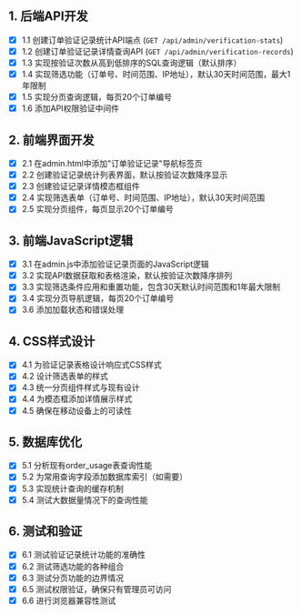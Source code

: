 ## 1. 后端API开发
- [x] 1.1 创建订单验证记录统计API端点 (`GET /api/admin/verification-stats`)
- [x] 1.2 创建订单验证记录详情查询API (`GET /api/admin/verification-records`)
- [x] 1.3 实现按验证次数从高到低排序的SQL查询逻辑（默认排序）
- [x] 1.4 实现筛选功能（订单号、时间范围、IP地址），默认30天时间范围，最大1年限制
- [x] 1.5 实现分页查询逻辑，每页20个订单编号
- [x] 1.6 添加API权限验证中间件

## 2. 前端界面开发
- [x] 2.1 在admin.html中添加"订单验证记录"导航标签页
- [x] 2.2 创建验证记录统计列表界面，默认按验证次数降序显示
- [x] 2.3 创建验证记录详情模态框组件
- [x] 2.4 实现筛选表单（订单号、时间范围、IP地址），默认30天时间范围
- [x] 2.5 实现分页组件，每页显示20个订单编号

## 3. 前端JavaScript逻辑
- [x] 3.1 在admin.js中添加验证记录页面的JavaScript逻辑
- [x] 3.2 实现API数据获取和表格渲染，默认按验证次数降序排列
- [x] 3.3 实现筛选条件应用和重置功能，包含30天默认时间范围和1年最大限制
- [x] 3.4 实现分页导航逻辑，每页20个订单编号
- [x] 3.6 添加加载状态和错误处理

## 4. CSS样式设计
- [x] 4.1 为验证记录表格设计响应式CSS样式
- [x] 4.2 设计筛选表单的样式
- [x] 4.3 统一分页组件样式与现有设计
- [x] 4.4 为模态框添加详情展示样式
- [x] 4.5 确保在移动设备上的可读性

## 5. 数据库优化
- [x] 5.1 分析现有order_usage表查询性能
- [x] 5.2 为常用查询字段添加数据库索引（如需要）
- [x] 5.3 实现统计查询的缓存机制
- [x] 5.4 测试大数据量情况下的查询性能

## 6. 测试和验证
- [x] 6.1 测试验证记录统计功能的准确性
- [x] 6.2 测试筛选功能的各种组合
- [x] 6.3 测试分页功能的边界情况
- [x] 6.5 测试权限验证，确保只有管理员可访问
- [x] 6.6 进行浏览器兼容性测试